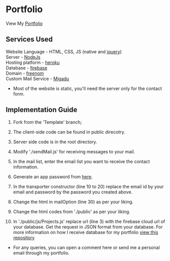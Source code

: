# Portfolio

View My [Portfolio](http://www.schwiftycold.gq)

## Services Used
Website Language - HTML, CSS, JS (native and [jquery](https://jquery.com/))<br />
Server - [NodeJs](https://nodejs.org/en/) <br />
Hosting platform - [heroku](https://www.heroku.com/) <br/>
Database - [firebase](https://firebase.google.com/)<br/>
Domain - [freenom](https://freenom.com)<br/>
Custom Mail Service - [Migadu](https://www.migadu.com)<br/>

* Most of the website is static, you'll need the server only for the contact form.

## Implementation Guide
1. Fork from the 'Template' branch;
1. The client-side code can be found in public direcotry.
1. Server side code is in the root directory.
1. Modify './sendMail.js' for receiving messages to your mail.
  1. In the mail list, enter the email list you want to receive the contact information.
  1. Generate an app password from [here](https://myaccount.google.com/apppasswords?utm_source=google-account&utm_medium=web&rapt=AEjHL4OawOnohYIto6ZboPqbHjyxcVRQBHRNipNKdKrgHs8Uej0k-mJlBzizdXSrB3uvzjnHzWwoFHmfEaTw9-LE_7Uaf7jR6A).
  1. In the transporter constructor (line 10 to 20) replace the email id by your email and password by the password you created above.
  1. Change the html in mailOption (line 30) as per your liking.
  
1. Change the html codes from './public' as per your liking.
1. In './public/js/Projects.js' replace url (line 3) with the firebase cloud url of your database. Get the request in JSON format from your database. For more information on how I receive database for my portfolio [view this repository]()

* For any queries, you can open a comment here or send me a personal email through my portfolio.


  
